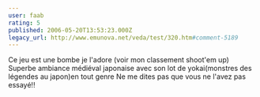 ```yaml
---
user: faab
rating: 5
published: 2006-05-20T13:53:23.000Z
legacy_url: http://www.emunova.net/veda/test/320.htm#comment-5189
---
```

Ce jeu est une bombe je l'adore (voir mon classement shoot'em up)
Superbe ambiance médiéval japonaise avec son lot de yokai(monstres des légendes au japon)en tout genre 
Ne me dites pas que vous ne l'avez pas essayé!!